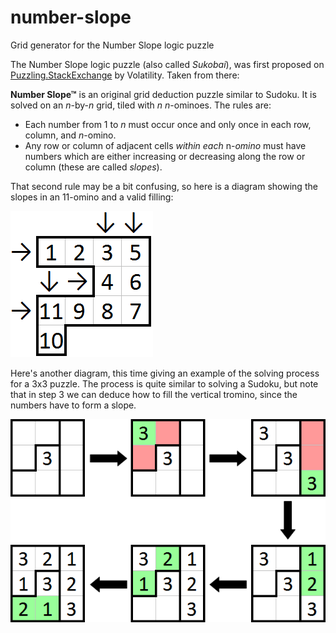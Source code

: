 # number-slope
Grid generator for the Number Slope logic puzzle

The Number Slope logic puzzle (also called *Sukobai*), was first proposed on [Puzzling.StackExchange](http://puzzling.stackexchange.com/questions/47723/introducing-number-slope) by Volatility. Taken from there:

**Number Slope™** is an original grid deduction puzzle similar to Sudoku. It is solved on an *n*-by-*n* grid, tiled with *n* *n*-ominoes. The rules are:

 - Each number from 1 to *n* must occur once and only once in each row, column, and *n*-omino.
 - Any row or column of adjacent cells *within each* n-*omino* must have numbers which are either increasing or decreasing along the row or column (these are called *slopes*).

That second rule may be a bit confusing, so here is a diagram showing the slopes in an 11-omino and a valid filling:

![slopes](/slope_diagram.png)

Here's another diagram, this time giving an example of the solving process for a 3x3 puzzle. The process is quite similar to solving a Sudoku, but note that in step 3 we can deduce how to fill the vertical tromino, since the numbers have to form a slope.

![solution](/solution_diagram.png)